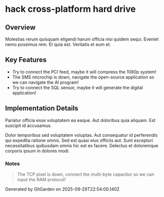 # hack cross-platform hard drive

## Overview
Molestias rerum quisquam eligendi harum officia nisi quidem sequi. Eveniet nemo possimus rem. Et quia est. Veritatis et eum et.

## Key Features
- Try to connect the PCI feed, maybe it will compress the 1080p system!
- The SMS microchip is down, navigate the open-source application so we can navigate the AI program!
- Try to connect the SQL sensor, maybe it will generate the digital application!

## Implementation Details
Pariatur officia esse voluptatem ea eaque. Aut doloribus quia aliquam. Est suscipit id accusamus.
 Dolor temporibus sed voluptatem voluptas. Aut consequatur id perferendis qui expedita ratione omnis. Sed est quasi eius officiis aut. Sunt excepturi necessitatibus quibusdam omnis hic est ex facere. Delectus et doloremque corporis ipsum in dolores modi.

### Notes
> The TCP pixel is down, connect the multi-byte capacitor so we can input the RAM protocol!

Generated by GitGarden on 2025-09-29T22:54:00.140Z